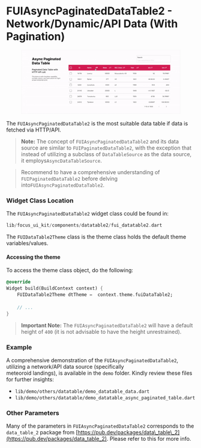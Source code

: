 # FUIAsyncPaginatedDataTable2 - Network/Dynamic/API Data (With Pagination)

<figure><img src="../../../.gitbook/assets/fuiasyncpaginatedtable01.gif" alt=""><figcaption></figcaption></figure>

The `FUIAsyncPaginatedDataTable2` is the most suitable data table if data is fetched via HTTP/API.

> **Note:** The concept of `FUIAsyncPaginatedDataTable2` and its data source are similar to `FUIPaginatedDataTable2`, with the exception that instead of utilizing a subclass of `DataTableSource` as the data source, it employs`AsyncDataTableSource`.

> Recommend to have a comprehensive understanding of `FUIPaginatedDataTable2` before delving into`FUIAsyncPaginatedDataTable2`.

### Widget Class Location

The `FUIAsyncPaginatedDataTable2` widget class could be found in:

```dart
lib/focus_ui_kit/components/datatable2/fui_datatable2.dart
```

The `FUIDataTable2Theme` class is the theme class holds the default theme variables/values.

#### Accessing the theme

To access the theme class object, do the following:

```dart
@override
Widget build(BuildContext context) {
    FUIDataTable2Theme dtTheme =  context.theme.fuiDataTable2;
    
    // ...
}
```

> **Important Note:** The `FUIAsyncPaginatedDataTable2` will have a default height of `400` (it is not advisable to have the height unrestrained).

### Example

A comprehensive demonstration of the `FUIAsyncPaginatedDataTable2`, utilizing a network/API data source (specifically\
meteoroid landings), is available in the `demo` folder. Kindly review these files for further insights:

* `lib/demo/others/datatable/demo_datatable_data.dart`
* `lib/demo/others/datatable/demo_datatable_async_paginated_table.dart`

### Other Parameters

Many of the parameters in `FUIAsyncPaginatedDataTable2` corresponds to the `data_table_2` package from [https://pub.dev/packages/data\_table\_2](https://pub.dev/packages/data_table_2). Please refer to this for more info.
